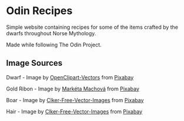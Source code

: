 # Odin Recipes
Simple website containing recipes for some of the items crafted by the dwarfs throughout Norse Mythology.

Made while following The Odin Project.

## Image Sources
Dwarf - Image by [OpenClipart-Vectors](https://pixabay.com/users/openclipart-vectors-30363/?utm_source=link-attribution&utm_medium=referral&utm_campaign=image&utm_content=156518) from [Pixabay](https://pixabay.com/?utm_source=link-attribution&utm_medium=referral&utm_campaign=image&utm_content=156518)

Gold Ribon - Image by [Markéta Machová](https://pixabay.com/users/maky_orel-436253/?utm_source=link-attribution&utm_medium=referral&utm_campaign=image&utm_content=4684463) from [Pixabay](https://pixabay.com/?utm_source=link-attribution&utm_medium=referral&utm_campaign=image&utm_content=4684463) 

Boar - Image by [Clker-Free-Vector-Images](https://pixabay.com/users/clker-free-vector-images-3736/?utm_source=link-attribution&utm_medium=referral&utm_campaign=image&utm_content=38001) from [Pixabay](https://pixabay.com/?utm_source=link-attribution&utm_medium=referral&utm_campaign=image&utm_content=38001) 

Hair - Image by [Clker-Free-Vector-Images](https://pixabay.com/users/clker-free-vector-images-3736/?utm_source=link-attribution&utm_medium=referral&utm_campaign=image&utm_content=42938) from [Pixabay](https://pixabay.com/?utm_source=link-attribution&utm_medium=referral&utm_campaign=image&utm_content=42938)
